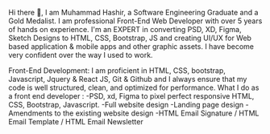 Hi there 👋,
I am Muhammad Hashir, a Software Engineering Graduate and a Gold Medalist. I am professional Front-End Web Developer with over 5 years of hands on experience. I'm an EXPERT in converting PSD, XD, Figma, Sketch Designs to HTML, CSS, Bootstrap, JS and creating UI/UX for Web based application & mobile apps and other graphic assets. I have become very confident over the way I used to work.

Front-End Development:
I am proficient in HTML, CSS, bootstrap, Javascript, Jquery & React JS, Git & Github and I always ensure that my code is well structured, clean, and optimized for performance.
What I do as a front end developer :
-PSD, xd, Figma to pixel perfect responsive HTML, CSS, Bootstrap, Javascript.
-Full website design
-Landing page design
-Amendments to the existing website design
-HTML Email Signature / HTML Email Template / HTML Email Newsletter
 
